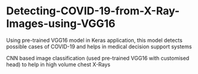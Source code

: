 # Detecting-COVID-19-from-X-Ray-Images-using-VGG16
Using pre-trained VGG16 model in Keras application, this model detects possible cases of COVID-19 and helps in medical decision support systems

CNN based image classification (used pre-trained VGG16 with customised head) to help in high volume chest X-Rays
